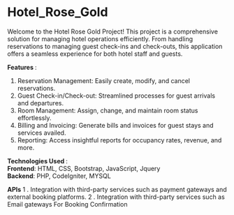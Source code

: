 # Hotel_Rose_Gold

Welcome to the Hotel Rose Gold Project! This project is a comprehensive solution for managing hotel operations efficiently. From handling reservations to managing guest check-ins and check-outs, this application offers a seamless experience for both hotel staff and guests.

<b> Features </b>:
 1. Reservation Management: Easily create, modify, and cancel reservations.
 2. Guest Check-in/Check-out: Streamlined processes for guest arrivals and departures.
 3. Room Management: Assign, change, and maintain room status effortlessly.
 4. Billing and Invoicing: Generate bills and invoices for guest stays and services availed.
 5. Reporting: Access insightful reports for occupancy rates, revenue, and more.
    
<b> Technologies Used </b>: <br>
<b>Frontend</b>: HTML, CSS, Bootstrap, JavaScript, Jquery <br>
<b>Backend</b>: PHP, CodeIgniter, MYSQL

<b>APIs</b>
 1 . Integration with third-party services such as payment gateways and external booking platforms.
 2 . Integration with third-party services such as Email gateways For Booking Confirmation
